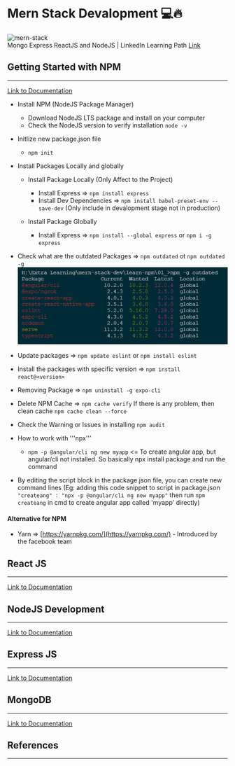 # Mern Stack Devalopment 💻🔥

![mern-stack](https://blog.hyperiondev.com/wp-content/uploads/2018/09/Blog-Article-MERN-Stack.jpg)
<br>
Mongo Express ReactJS and NodeJS | LinkedIn Learning Path [Link](https://www.linkedin.com/learning/paths/become-a-mern-stack-javascript-developer?u=76664938)

## Getting Started with NPM

---

[Link to Documentation](https://docs.npmjs.com/)

- Install NPM (NodeJS Package Manager)

  - Download NodeJS LTS package and install on your computer
  - Check the NodeJS version to verify installation `node -v`

- Initlize new package.json file

  - `npm init`

- Install Packages Locally and globally

  - Install Package Locally (Only Affect to the Project)

    - Install Express => `npm install express`
    - Install Dev Dependencies => `npm install babel-preset-env --save-dev` (Only include in devalopment stage not in production)

  - Install Package Globally
    - Install Express => `npm install --global express` or `npm i -g express`

- Check what are the outdated Packages => `npm outdated` ot `npm outdated -g`
  ![outdated-g](learn-npm\01_\outdated-g.png)

- Update packages => `npm update eslint` or `npm install eslint`

- Install the packages with specific version => `npm install react@<version>`

- Removing Package => `npm uninstall -g expo-cli`

- Delete NPM Cache => `npm cache verify` If there is any problem, then clean cache `npm cache clean --force`

- Check the Warning or Issues in installing `npm audit`

- How to work with '''npx'''

  - `npm -p @angular/cli ng new myapp` <= To create angular app, but angular/cli not installed. So basically npx install package and run the command

- By editing the script block in the package.json file, you can create new command lines (Eg: adding this code snippet to script in package.json `"createang" : "npx -p @angular/cli ng new myapp"` then run `npm createang` in cmd to create angular app called 'myapp' directly)

#### Alternative for NPM

- Yarn => [https://yarnpkg.com/](https://yarnpkg.com/) - Introduced by the facebook team

## React JS

---

[Link to Documentation](https://reactjs.org/docs/getting-started.html)

## NodeJS Development

---

[Link to Documentation](https://nodejs.org/en/docs/)

## Express JS

---

[Link to Documentation](https://expressjs.com/en/starter/installing.html)

## MongoDB

---

[Link to Documentation](https://docs.mongodb.com/manual/core/document/)

## References

---
